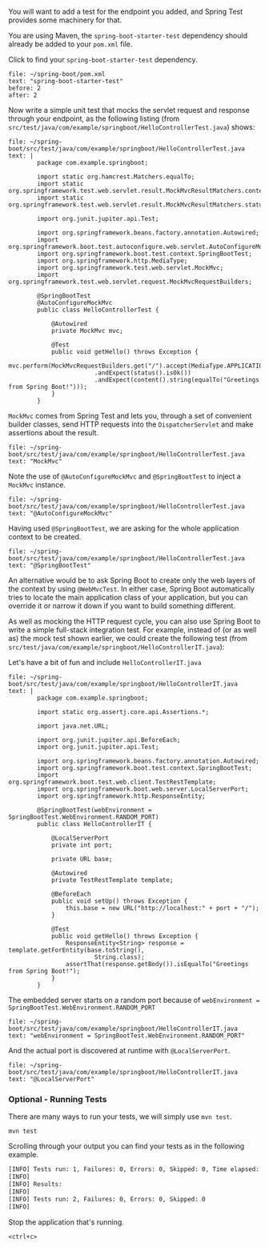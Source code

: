 
You will want to add a test for the endpoint you added, and Spring Test provides some machinery for that.


You are using Maven, the `spring-boot-starter-test` dependency should already be added to your `pom.xml` file.

Click to find your `spring-boot-starter-test` dependency.
```editor:select-matching-text
file: ~/spring-boot/pom.xml
text: "spring-boot-starter-test"
before: 2
after: 2
```

Now write a simple unit test that mocks the servlet request and response through your endpoint, as the following listing (from `src/test/java/com/example/springboot/HelloControllerTest.java`) shows:
```editor:append-lines-to-file
file: ~/spring-boot/src/test/java/com/example/springboot/HelloControllerTest.java
text: |
		package com.example.springboot;

		import static org.hamcrest.Matchers.equalTo;
		import static org.springframework.test.web.servlet.result.MockMvcResultMatchers.content;
		import static org.springframework.test.web.servlet.result.MockMvcResultMatchers.status;

		import org.junit.jupiter.api.Test;

		import org.springframework.beans.factory.annotation.Autowired;
		import org.springframework.boot.test.autoconfigure.web.servlet.AutoConfigureMockMvc;
		import org.springframework.boot.test.context.SpringBootTest;
		import org.springframework.http.MediaType;
		import org.springframework.test.web.servlet.MockMvc;
		import org.springframework.test.web.servlet.request.MockMvcRequestBuilders;

		@SpringBootTest
		@AutoConfigureMockMvc
		public class HelloControllerTest {

			@Autowired
			private MockMvc mvc;

			@Test
			public void getHello() throws Exception {
				mvc.perform(MockMvcRequestBuilders.get("/").accept(MediaType.APPLICATION_JSON))
						.andExpect(status().isOk())
						.andExpect(content().string(equalTo("Greetings from Spring Boot!")));
			}
		}
```


`MockMvc` comes from Spring Test and lets you, through a set of convenient builder classes, send HTTP requests into the `DispatcherServlet` and make assertions about the result. 
```editor:select-matching-text
file: ~/spring-boot/src/test/java/com/example/springboot/HelloControllerTest.java
text: "MockMvc"
```

Note the use of `@AutoConfigureMockMvc` and `@SpringBootTest` to inject a `MockMvc` instance. 
```editor:select-matching-text
file: ~/spring-boot/src/test/java/com/example/springboot/HelloControllerTest.java
text: "@AutoConfigureMockMvc"
```

Having used `@SpringBootTest`, we are asking for the whole application context to be created. 
```editor:select-matching-text
file: ~/spring-boot/src/test/java/com/example/springboot/HelloControllerTest.java
text: "@SpringBootTest"
```

An alternative would be to ask Spring Boot to create only the web layers of the context by using `@WebMvcTest`. In either case, Spring Boot automatically tries to locate the main application class of your application, but you can override it or narrow it down if you want to build something different.

As well as mocking the HTTP request cycle, you can also use Spring Boot to write a simple full-stack integration test. For example, instead of (or as well as) the mock test shown earlier, we could create the following test (from `src/test/java/com/example/springboot/HelloControllerIT.java`):

Let's have a bit of fun and include `HelloControllerIT.java`
```editor:append-lines-to-file
file: ~/spring-boot/src/test/java/com/example/springboot/HelloControllerIT.java
text: |
		package com.example.springboot;

		import static org.assertj.core.api.Assertions.*;

		import java.net.URL;

		import org.junit.jupiter.api.BeforeEach;
		import org.junit.jupiter.api.Test;

		import org.springframework.beans.factory.annotation.Autowired;
		import org.springframework.boot.test.context.SpringBootTest;
		import org.springframework.boot.test.web.client.TestRestTemplate;
		import org.springframework.boot.web.server.LocalServerPort;
		import org.springframework.http.ResponseEntity;

		@SpringBootTest(webEnvironment = SpringBootTest.WebEnvironment.RANDOM_PORT)
		public class HelloControllerIT {

			@LocalServerPort
			private int port;

			private URL base;

			@Autowired
			private TestRestTemplate template;

			@BeforeEach
			public void setUp() throws Exception {
				this.base = new URL("http://localhost:" + port + "/");
			}

			@Test
			public void getHello() throws Exception {
				ResponseEntity<String> response = template.getForEntity(base.toString(),
						String.class);
				assertThat(response.getBody()).isEqualTo("Greetings from Spring Boot!");
			}
		}
```

The embedded server starts on a random port because of `webEnvironment = SpringBootTest.WebEnvironment.RANDOM_PORT`
```editor:select-matching-text
file: ~/spring-boot/src/test/java/com/example/springboot/HelloControllerIT.java
text: "webEnvironment = SpringBootTest.WebEnvironment.RANDOM_PORT"
```

And the actual port is discovered at runtime with `@LocalServerPort`.
```editor:select-matching-text
file: ~/spring-boot/src/test/java/com/example/springboot/HelloControllerIT.java
text: "@LocalServerPort"
```

### Optional - Running Tests
There are many ways to run your tests, we will simply use `mvn test`.
```execute-2
mvn test 
```

Scrolling through your output you can find your tests as in the following example.
```bash
[INFO] Tests run: 1, Failures: 0, Errors: 0, Skipped: 0, Time elapsed: 0.381 s - in com.example.springboot.ApplicationTests
[INFO] 
[INFO] Results:
[INFO] 
[INFO] Tests run: 2, Failures: 0, Errors: 0, Skipped: 0
[INFO] 
```

Stop the application that's running.
```execute-all
<ctrl+c>
```